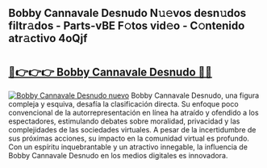 ## Bobby Cannavale Desnudo N𝚞𝚎vos desn𝚞dos filtr𝚊dos - Parts-vBE F𝚘tos vid𝚎o - C𝚘ntenido atr𝚊ctivo 4oQjf

# <h2><a href="http://mbb0u2h.tromn.icu/?c=Bobby+Cannavale+Desnudo">🔗👉👉👉 Bobby Cannavale Desnudo 🔗🔗</a></h2>

[![Bobby Cannavale Desnudo nuevo](https://i.imgur.com/pEAQMta.gif)](http://mbb0u2h.tromn.icu/?c=Bobby+Cannavale+Desnudo)
Bobby Cannavale Desnudo, una figura compleja y esquiva, desafía la clasificación directa. Su enfoque poco convencional de la autorrepresentación en línea ha atraído y ofendido a los espectadores, estimulando debates sobre moralidad, privacidad y las complejidades de las sociedades virtuales. A pesar de la incertidumbre de sus próximas acciones, su impacto en la comunidad virtual es profundo. Con un espíritu inquebrantable y un atractivo innegable, la influencia de Bobby Cannavale Desnudo en los medios digitales es innovadora.
